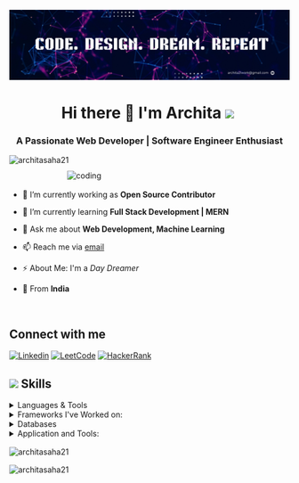 ![logo](https://github.com/architasaha21/architasaha21/blob/main/banner.png)

<h1 align="center">Hi there 👋 I'm Archita <img src="https://github.com/Anmol-Baranwal/Cool-GIFs-For-GitHub/assets/74038190/6f564d9a-467a-4bba-ad3a-8527c8ab79ae" width="75">&nbsp;</h1>
<h3 align="center">A Passionate Web Developer | Software Engineer Enthusiast</h3>

<p align="left"> <img src="https://komarev.com/ghpvc/?username=architasaha21&label=Profile%20views&color=0e75b6&style=flat" alt="architasaha21" /></p>
<br/>

<img align="right" alt="coding" width="400" src="https://mir-s3-cdn-cf.behance.net/project_modules/disp/601014116770475.6068beff4640a.gif" style="margin-top: -20px;">

- 🔭 I’m currently working as **Open Source Contributor**

- 🌱 I’m currently learning **Full Stack Development | MERN**

- 💬 Ask me about **Web Development, Machine Learning**
  
- 📫 Reach me via [email](mailto:archita21work@gmail.com)

- ⚡ About Me: I'm a *Day Dreamer*

- 📍 From **India**

<br>

## Connect with me 

[![Linkedin](https://img.shields.io/badge/LinkedIn-0077B5?style=for-the-badge&logo=linkedin&logoColor=white&link=https://www.linkedin.com/in/archita-saha2106/)](https://www.linkedin.com/in/archita-saha2106/)
[![LeetCode](https://img.shields.io/badge/-LeetCode-FFA116?style=for-the-badge&logo=LeetCode&logoColor=black&link=https://www.leetcode.com/noobcoder1260)](https://www.leetcode.com/noobcoder1260)
[![HackerRank](https://img.shields.io/badge/-Hackerrank-2EC866?style=for-the-badge&logo=HackerRank&logoColor=white&link=https://www.hackerrank.com/h23051660)](https://www.hackerrank.com/h23051660)


## <img src="https://media2.giphy.com/media/QssGEmpkyEOhBCb7e1/giphy.gif?cid=ecf05e47a0n3gi1bfqntqmob8g9aid1oyj2wr3ds3mg700bl&rid=giphy.gif" width ="25"><b> Skills</b>

<p align="center">

<details>
<summary>Languages & Tools</summary> <br>


![JAVA](https://img.shields.io/badge/Java-ED8B00?style=for-the-badge&logo=openjdk&logoColor=white) 
![C++](https://img.shields.io/badge/C%2B%2B-00599C?style=for-the-badge&logo=c%2B%2B&logoColor=white) <br>
![HTML](https://img.shields.io/badge/html-%23E34F26.svg?style=for-the-badge&logo=html5&logoColor=white) 
![CSS](https://img.shields.io/badge/css-%231572B6.svg?style=for-the-badge&logo=css3&logoColor=white) 
![JavaScript](https://img.shields.io/badge/javascript%20-%23323330.svg?&style=for-the-badge&logo=javascript&logoColor=%23F7DF1E) 
![Node.js](https://img.shields.io/badge/node.js%20-%2343853D.svg?&style=for-the-badge&logo=node.js&logoColor=white)
</details>

<details>
<summary>Frameworks I've Worked on:</summary> <br>

   ![Reactjs](https://img.shields.io/badge/react%20-%2320232a.svg?&style=for-the-badge&logo=react&logoColor=%2361DAFB)
   ![Nextjs](https://img.shields.io/badge/next.js-000000?style=for-the-badge&logo=nextdotjs&logoColor=white)
   ![NPM](https://img.shields.io/badge/npm-CB3837?style=for-the-badge&logo=npm&logoColor=white)
   ![tailwind](https://img.shields.io/badge/Tailwind_CSS-38B2AC?style=for-the-badge&logo=tailwind-css&logoColor=white)
</details>

<details>
<summary>Databases</summary> <br>
  
![SQL](https://custom-icon-badges.herokuapp.com/badge/SQL-025E8C.svg?logo=database&logoColor=white)
![MySQL](https://img.shields.io/badge/MySQL-00000F?style=for-the-badge&logo=mysql&logoColor=white)
![Oracle](https://img.shields.io/badge/Oracle-CC2927?style=for-the-badge&logo=oracle&logoColor=white) 
![MongoDB](https://img.shields.io/badge/MongoDB-%234ea94b.svg?&style=for-the-badge&logo=mongodb&logoColor=white)

</details>

<details>
<summary>Application and Tools:</summary> <br>

 ![Visual Studio Code](https://img.shields.io/badge/Visual%20Studio%20Code-0078d7.svg?style=for-the-badge&logo=visual-studio-code&logoColor=white)
 ![Git](https://img.shields.io/badge/git-%23F05033.svg?style=for-the-badge&logo=git&logoColor=white)
    ![GitHub](https://img.shields.io/badge/github-%23121011.svg?style=for-the-badge&logo=github&logoColor=white)

  </br>
  
![Linux](https://img.shields.io/badge/Linux-FCC624?style=for-the-badge&logo=linux&logoColor=black)
![Canva](https://img.shields.io/badge/Canva-%2300C4CC.svg?style=for-the-badge&logo=Canva&logoColor=white)
   

</details>
</p>


<p><img align="center" src="https://github-readme-stats.vercel.app/api/top-langs?username=architasaha21&show_icons=true&locale=en&layout=compact" alt="architasaha21" /></p>

<p><img align="center" src="https://github-readme-streak-stats.herokuapp.com/?user=architasaha21&" alt="architasaha21" /></p>
